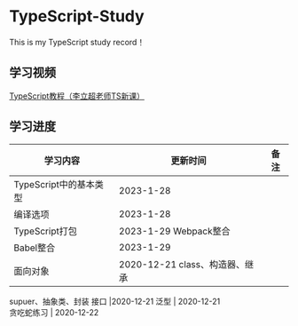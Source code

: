 # TypeScript-Study
This is my TypeScript study record！

## 学习视频
[TypeScript教程（李立超老师TS新课）](https://www.bilibili.com/video/BV1Xy4y1v7S2/)

## 学习进度

学习内容  | 更新时间  | 备注
 ---- | ----- | ------ 
TypeScript中的基本类型 |	2023-1-28	
编译选项	| 2023-1-28	
TypeScript打包	| 2023-1-29	Webpack整合
Babel整合 | 2023-1-29
面向对象 |	2020-12-21	class、构造器、继承
supuer、抽象类、封装
接口	|2020-12-21	
泛型	| 2020-12-21	
贪吃蛇练习	| 2020-12-22
